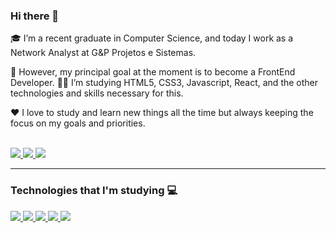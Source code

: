 ### Hi there 👋

🎓 I’m a recent graduate in Computer Science, and today I work as a Network Analyst at G&P Projetos e Sistemas.<br>

🎯 However, my principal goal at the moment is to become a FrontEnd Developer. 👨‍💻 I’m studying HTML5, CSS3, Javascript, React, and the other technologies and skills necessary for this.<br>

❤️ I love to study and learn new things all the time but always keeping the focus on my goals and priorities.<br><br>

<a href="https://www.linkedin.com/in/emersoncmorais" target="_blank">
   <img src="https://img.shields.io/badge/emersoncmorais-0077B5?style=for-the-badge&logo=linkedin&logoColor=white"/>
</a>

<a href="https://twitter.com/EmersonCMorais" target="_blank">
   <img src="https://img.shields.io/badge/@EmersonCMorais-1DA1F2?style=for-the-badge&logo=twitter&logoColor=white"/>
</a>
<a href="#" target="_blank">
   <img src="https://img.shields.io/badge/emersonmorais381@gmail.com-D14836?style=for-the-badge&logo=gmail&logoColor=white"/>
</a>
<hr>

### Technologies that I'm studying 💻 

<a href="#">
  <img src="https://img.shields.io/badge/HTML5-E34F26?style=for-the-badge&logo=html5&logoColor=white"/>
</a>
<a href="#">
   <img margin="10px" src="https://img.shields.io/badge/CSS-239120?&style=for-the-badge&logo=css3&logoColor=white"/>
</a>
<a href="#" >
  <img src="https://img.shields.io/badge/JavaScript-F7DF1E?style=for-the-badge&logo=javascript&logoColor=black"/>
</a>
<a href="#">
  <img src="https://img.shields.io/badge/React-20232A?style=for-the-badge&logo=react&logoColor=61DAFB"/>
</a>
<a href="#">
  <img src="https://img.shields.io/badge/next.js-000000?style=for-the-badge&logo=next.js&logoColor=white"/>
</a>                                                                                              
                                                                                                      
                                                                                                      
                                                                                                      
                                                                                                      
                                                                                                      
                                                                                                      
                                                                                                      
                                                                                                      
